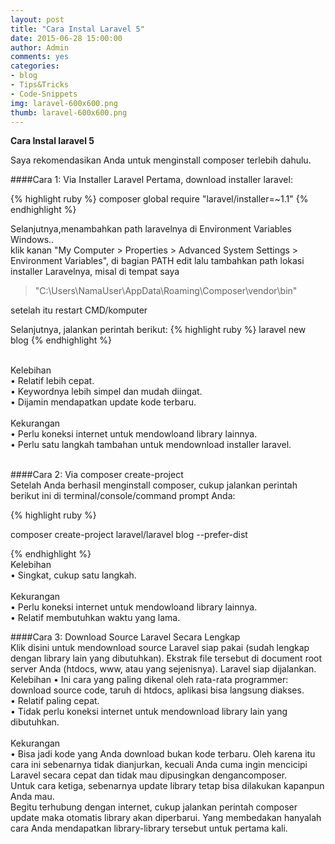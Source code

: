 ```yaml
---
layout: post
title: "Cara Instal Laravel 5"
date: 2015-06-28 15:00:00
author: Admin
comments: yes
categories:
- blog
- Tips&Tricks
- Code-Snippets
img: laravel-600x600.png
thumb: laravel-600x600.png
---
```


<b>Cara Instal laravel 5</b> 


Saya rekomendasikan Anda untuk menginstall composer terlebih dahulu.

####Cara 1: Via Installer Laravel
Pertama, download installer laravel:<!--more-->

{% highlight ruby %}
composer global require "laravel/installer=~1.1"
{% endhighlight %}

Selanjutnya,menambahkan path laravelnya di Environment Variables Windows..<br />
 klik kanan "My Computer > Properties > Advanced System Settings > Environment Variables", di bagian PATH edit lalu tambahkan path lokasi installer Laravelnya, misal di tempat saya

 >"C:\Users\NamaUser\AppData\Roaming\Composer\vendor\bin" 

 setelah itu restart CMD/komputer


Selanjutnya, jalankan perintah berikut:
{% highlight ruby %}
laravel new blog
{% endhighlight %}

 
 <br />
Kelebihan<br />
•	Relatif lebih cepat.<br />
•	Keywordnya lebih simpel dan mudah diingat.<br />
•	Dijamin mendapatkan update kode terbaru.<br /><br />
Kekurangan<br />
•	Perlu koneksi internet untuk mendowloand library lainnya.<br />
•	Perlu satu langkah tambahan untuk mendownload installer laravel.<br />
<br />

####Cara 2: Via composer create-project
<br />
Setelah Anda berhasil menginstall composer, cukup jalankan perintah berikut ini di terminal/console/command prompt Anda:

{% highlight ruby %}

composer create-project laravel/laravel blog --prefer-dist

{% endhighlight %}
<br />
Kelebihan<br />
•	Singkat, cukup satu langkah.<br /><br />
Kekurangan<br />
•	Perlu koneksi internet untuk mendowloand library lainnya.<br />
•	Relatif membutuhkan waktu yang lama.<br />

####Cara 3: Download Source Laravel Secara Lengkap
<br />
Klik disini untuk mendownload source Laravel siap pakai (sudah lengkap dengan library lain yang dibutuhkan). Ekstrak file tersebut di document root server Anda (htdocs, www, atau yang sejenisnya). Laravel siap dijalankan.<br />
Kelebihan
•	Ini cara yang paling dikenal oleh rata-rata programmer: download source code, taruh di htdocs, aplikasi bisa langsung diakses.<br />
•	Relatif paling cepat.<br />
•	Tidak perlu koneksi internet untuk mendownload library lain yang dibutuhkan.<br />
<br />
Kekurangan<br />
•	Bisa jadi kode yang Anda download bukan kode terbaru. Oleh karena itu cara ini sebenarnya tidak dianjurkan, kecuali Anda cuma ingin mencicipi Laravel secara cepat dan tidak mau dipusingkan dengancomposer.<br />
Untuk cara ketiga, sebenarnya update library tetap bisa dilakukan kapanpun Anda mau.<br /> Begitu terhubung dengan internet, cukup jalankan perintah composer update maka otomatis library akan diperbarui. Yang membedakan hanyalah cara Anda mendapatkan library-library tersebut untuk pertama kali.

